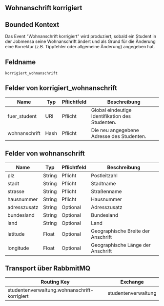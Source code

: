 ## Wohnanschrift korrigiert

## Bounded Kontext

Das Event "Wohnanschrift korrigiert" wird produziert, sobald ein Student in der Jobmensa seine Wohnanschrift ändert und als Grund für die Änderung eine Korrektur (z.B. Tippfehler oder allgemeine Änderung) angegeben hat.

## Feldname

`korrigiert_wohnanschrift`

## Felder von korrigiert_wohnanschrift

| Name | Typ  | Pflichtfeld  | Beschreibung  |
|---|---|---|---|
| fuer_student | URI | Pflicht  | Global eindeutige Identifikation des Studenten. |
| wohnanschrift | Hash | Pflicht  | Die neu angegebene Adresse des Studenten. |

## Felder von wohnanschrift

| Name | Typ  | Pflichtfeld  | Beschreibung  |
|---|---|---|---|
| plz | String | Pflicht  | Postleitzahl |
| stadt | String | Pflicht  | Stadtname |
| strasse | String | Pflicht  | Straßenname |
| hausnummer | String | Pflicht  | Hausnummer |
| adresszusatz | String | Optional | Adresszusatz |
| bundesland | String | Optional  | Bundesland |
| land | String | Optional  | Land |
| latitude | Float | Optional  | Geographische Breite der Anschrift |
| longitude | Float | Optional  | Geographische Länge der Anschrift |

## Transport über RabbmitMQ

| Routing Key  | Exchange  |
|---|---|
| studentenverwaltung.wohnanschrift-korrigiert | studentenverwaltung  |
